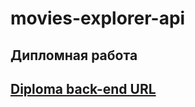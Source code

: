 # movies-explorer-api
## Дипломная работа

## [Diploma back-end URL](https://api.movies-explorer.kkom.nomoredomains.work)
